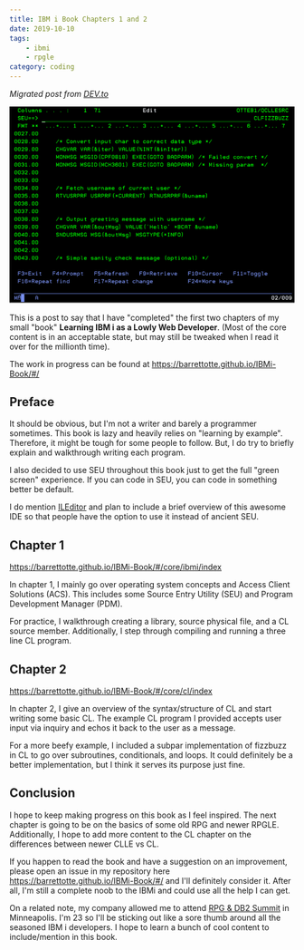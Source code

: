 ```yaml
---
title: IBM i Book Chapters 1 and 2
date: 2019-10-10
tags:
    - ibmi
    - rpgle
category: coding
---
```


*Migrated post from [DEV.to](https://dev.to/barrettotte/ibmi-book-chapters-1-and-2-40ij)*

![header.png](header.png)

This is a post to say that I have "completed" the first two chapters of my small "book" **Learning IBM i as a Lowly Web Developer**. (Most of the core content is in an acceptable state, but may still be tweaked when I read it over for the millionth time).

The work in progress can be found at https://barrettotte.github.io/IBMi-Book/#/

## Preface

It should be obvious, but I'm not a writer and barely a programmer sometimes.
This book is lazy and heavily relies on "learning by example". Therefore, it might be tough for some people to follow. But, I do try to briefly explain and walkthrough writing each program.

I also decided to use SEU throughout this book just to get the full "green screen" experience. If you can code in SEU, you can code in something better be default.

I do mention [ILEditor](https://github.com/worksofbarry/ILEditor) and plan to include a brief overview of this awesome IDE so that people have the option to use it instead of ancient SEU.

## Chapter 1

https://barrettotte.github.io/IBMi-Book/#/core/ibmi/index

In chapter 1, I mainly go over operating system concepts and Access Client Solutions (ACS). This includes some Source Entry Utility (SEU) and Program Development Manager (PDM).

For practice, I walkthrough creating a library, source physical file, and a CL source member. Additionally, I step through compiling and running a three line CL program.

## Chapter 2

https://barrettotte.github.io/IBMi-Book/#/core/cl/index

In chapter 2, I give an overview of the syntax/structure of CL and start writing some basic CL. The example CL program I provided accepts user input via inquiry and echos it back to the user as a message.

For a more beefy example, I included a subpar implementation of fizzbuzz in CL to go over subroutines, conditionals, and loops. It could definitely be a better implementation, but I think it serves its purpose just fine.

## Conclusion

I hope to keep making progress on this book as I feel inspired. The next chapter is going to be on the basics of some old RPG and newer RPGLE. Additionally, I hope to add more content to the CL chapter on the differences between newer CLLE vs CL.

If you happen to read the book and have a suggestion on an improvement, please open an issue in my repository here https://barrettotte.github.io/IBMi-Book/#/ and I'll definitely consider it. After all, I'm still a complete noob to the IBMi and could use all the help I can get.

On a related note, my company allowed me to attend [RPG & DB2 Summit](https://www.systemideveloper.com/summit/conferences.html) in Minneapolis. I'm 23 so I'll be sticking out like a sore thumb around all the seasoned IBM i developers. I hope to learn a bunch of cool content to include/mention in this book.